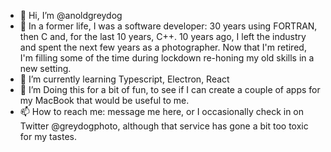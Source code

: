 - 👋 Hi, I’m @anoldgreydog
- 👀 In a former life, I was a software developer: 30 years using FORTRAN, then C and, for the last 10 years, C++. 10 years ago, I left the industry and spent the next few years as a photographer. Now that I'm retired, I'm filling some of the time during lockdown re-honing my old skills in a new setting.
- 🌱 I’m currently learning Typescript, Electron, React
- 💞️ I’m Doing this for a bit of fun, to see if I can create a couple of apps for my MacBook that would be useful to me.
- 📫 How to reach me: message me here, or I occasionally check in on Twitter @greydogphoto, although that service has gone a bit too toxic for my tastes.

<!---
anoldgreydog/anoldgreydog is a ✨ special ✨ repository because its `README.md` (this file) appears on your GitHub profile.
You can click the Preview link to take a look at your changes.
--->
